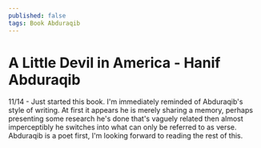 ```yaml
---
published: false
tags: Book Abduraqib
---
```


# A Little Devil in America - Hanif Abduraqib

11/14 - Just started this book. I'm immediately reminded of Abduraqib's style of writing. At first it
appears he is merely sharing a memory, perhaps presenting some research he's done that's vaguely
related then almost imperceptibly he switches into what can only be referred to as verse. Abduraqib
is a poet first, I'm looking forward to reading the rest of this.



